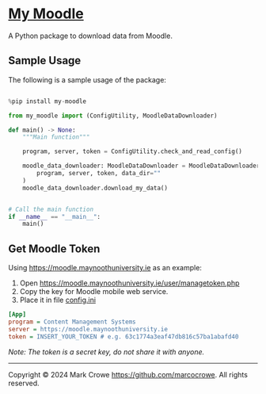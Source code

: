
# [My Moodle](https://pypi.org/project/my-moodle/ "My Moodle")

A Python package to download data from Moodle.

## Sample Usage

The following is a sample usage of the package:

```python

%pip install my-moodle

from my_moodle import (ConfigUtility, MoodleDataDownloader)

def main() -> None:
    """Main function"""

    program, server, token = ConfigUtility.check_and_read_config()

    moodle_data_downloader: MoodleDataDownloader = MoodleDataDownloader(
        program, server, token, data_dir=""
    )
    moodle_data_downloader.download_my_data()


# Call the main function
if __name__ == "__main__":
    main()
```

## Get Moodle Token

Using <https://moodle.maynoothuniversity.ie> as an example:

1. Open <https://moodle.maynoothuniversity.ie/user/managetoken.php>
2. Copy the key for Moodle mobile web service.
3. Place it in file [config.ini](config.ini)

```ini
[App]
program = Content Management Systems
server = https://moodle.maynoothuniversity.ie
token = INSERT_YOUR_TOKEN # e.g. 63c1774a3eaf47db816c57ba1abafd40
```

*Note: The token is a secret key, do not share it with anyone.*

---
Copyright &copy; 2024 Mark Crowe <https://github.com/marcocrowe>. All rights reserved.
